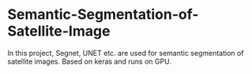 # Semantic-Segmentation-of-Satellite-Image
In this project, Segnet, UNET etc. are used for semantic segmentation of satellite images. Based on keras and runs on GPU.
